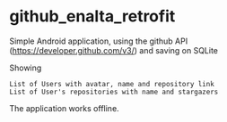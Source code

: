 # github_enalta_retrofit

Simple Android application, using the github API (https://developer.github.com/v3/) and saving on SQLite

Showing

    List of Users with avatar, name and repository link
    List of User's repositories with name and stargazers

The application works offline.
